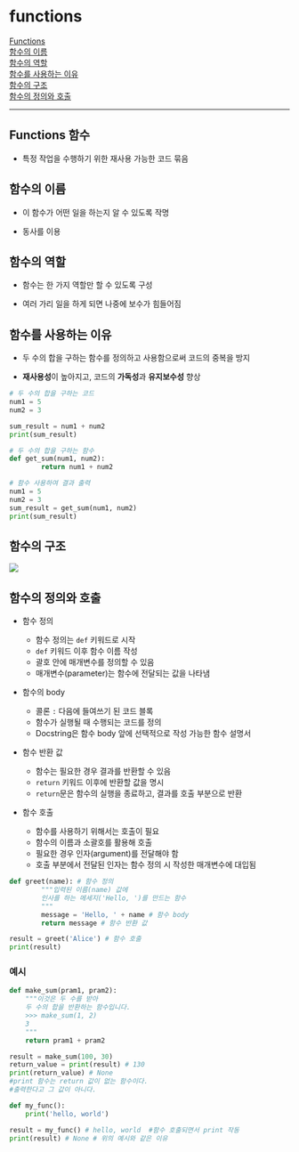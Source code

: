 # functions

[Functions](#functions-함수)   
[함수의 이름](#함수의-이름)   
[함수의 역할](#함수의-역할)   
[함수를 사용하는 이유](#함수를-사용하는-이유)   
[함수의 구조](#함수의-구조)   
[함수의 정의와 호출](#함수의-정의와-호출)   

---

## Functions 함수
- 특정 작업을 수행하기 위한 재사용 가능한 코드 묶음

## 함수의 이름
- 이 함수가 어떤 일을 하는지 알 수 있도록 작명

- 동사를 이용

## 함수의 역할
- 함수는 한 가지 역할만 할 수 있도록 구성
  
- 여러 가리 일을 하게 되면 나중에 보수가 힘들어짐

## 함수를 사용하는 이유
- 두 수의 합을 구하는 함수를 정의하고 사용함으로써 코드의 중복을 방지

- **재사용성**이 높아지고, 코드의 **가독성**과 **유지보수성** 향상

```python
# 두 수의 합을 구하는 코드
num1 = 5
num2 = 3

sum_result = num1 + num2
print(sum_result)
```

```python
# 두 수의 합을 구하는 함수
def get_sum(num1, num2):
		return num1 + num2

# 함수 사용하여 결과 출력
num1 = 5
num2 = 3
sum_result = get_sum(num1, num2)
print(sum_result)
```

## 함수의 구조

<img src = 'https://file.notion.so/f/f/fea5dfb6-d382-44f8-881d-de09359f06f1/4c21dc18-b25c-4602-8c58-51d2f236611f/Untitled.png?id=ae844419-72b3-4483-898c-9b56a8d6bbe6&table=block&spaceId=fea5dfb6-d382-44f8-881d-de09359f06f1&expirationTimestamp=1721484000000&signature=Pxn3xWdq8-f_aOr3Av5GowaEpXMJ9C8MEqpTro6ih-U&downloadName=Untitled.png'>


## 함수의 정의와 호출

- 함수 정의
  - 함수 정의는 `def` 키워드로 시작
  - `def` 키워드 이후 함수 이름 작성
  - 괄호 안에 매개변수를 정의할 수 있음
  - 매개변수(parameter)는 함수에 전달되는 값을 나타냄

- 함수의 body
  - 콜론 `:` 다음에 들여쓰기 된 코드 블록
  - 함수가 실행될 때 수행되는 코드를 정의
  - Docstring은 함수 body 앞에 선택적으로 작성 가능한 함수 설명서

- 함수 반환 값
  - 함수는 필요한 경우 결과를 반환할 수 있음
  - `return` 키워드 이후에 반환할 값을 명시
  - `return`문은 함수의 실행을 종료하고, 결과를 호출 부분으로 반환

- 함수 호출
  - 함수를 사용하기 위해서는 호출이 필요
  - 함수의 이름과 소괄호를 활용해 호출
  - 필요한 경우 인자(argument)를 전달해야 함
  - 호출 부분에서 전달된 인자는 함수 정의 시 작성한 매개변수에 대입됨

```python
def greet(name): # 함수 정의
		"""입력된 이름(name) 값에
		인사를 하는 메세지('Hello, ')를 만드는 함수
		"""
		message = 'Hello, ' + name # 함수 body
		return message # 함수 반환 값

result = greet('Alice') # 함수 호출
print(result)
```

### 예시

```python
def make_sum(pram1, pram2):
    """이것은 두 수를 받아
    두 수의 합을 반환하는 함수입니다.
    >>> make_sum(1, 2)
    3
    """
    return pram1 + pram2

result = make_sum(100, 30)
return_value = print(result) # 130
print(return_value) # None 
#print 함수는 return 값이 없는 함수이다.
#출력한다고 그 값이 아니다.
```

```python
def my_func():
    print('hello, world')

result = my_func() # hello, world  #함수 호출되면서 print 작동
print(result) # None # 위의 예시와 같은 이유
```